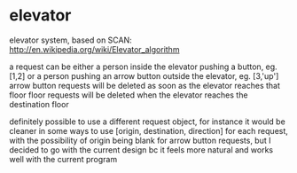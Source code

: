elevator
========

elevator system, based on SCAN:
http://en.wikipedia.org/wiki/Elevator_algorithm

a request can be either a person inside the elevator pushing a button,
eg. [1,2] or a person pushing an arrow button outside the elevator, eg. [3,'up']
arrow button requests will be deleted as soon as the elevator reaches that floor
floor requests will be deleted when the elevator reaches the destination floor

definitely possible to use a different request object, for instance it would be
cleaner in some ways to use [origin, destination, direction] for each request,
with the possibility of origin being blank for arrow button requests, but I 
decided to go with the current design bc it feels more natural and works well with
the current program

